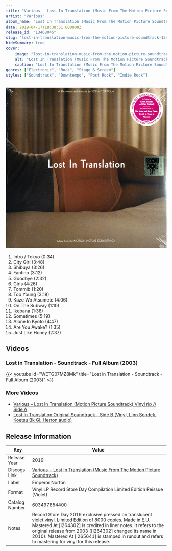 ```yaml
---
title: "Various - Lost In Translation (Music From The Motion Picture Soundtrack)"
artist: "Various"
album_name: "Lost In Translation (Music From The Motion Picture Soundtrack)"
date: 2019-04-17T18:38:51.000000Z
release_id: "13468045"
slug: "lost-in-translation-music-from-the-motion-picture-soundtrack-13468045"
hideSummary: true
cover:
    image: "lost-in-translation-music-from-the-motion-picture-soundtrack-13468045.jpg"
    alt: "Lost In Translation (Music From The Motion Picture Soundtrack) by Various"
    caption: "Lost In Translation (Music From The Motion Picture Soundtrack) by Various"
genres: ["Electronic", "Rock", "Stage & Screen"]
styles: ["Soundtrack", "Downtempo", "Post Rock", "Indie Rock"]
---
```


![Lost In Translation (Music From The Motion Picture Soundtrack) by Various](lost-in-translation-music-from-the-motion-picture-soundtrack-13468045.jpg)

<!-- section break -->

1. Intro / Tokyo (0:34)
2. City Girl (3:48)
3. Shibuya (3:26)
4. Fantino (3:12)
5. Goodbye (2:32)
6. Girls (4:26)
7. Tommib (1:20)
8. Too Young (3:18)
9. Kaze Wo Atsumete (4:06)
10. On The Subway (1:10)
11. Ikebana (1:38)
12. Sometimes (5:19)
13. Alone In Kyoto (4:47)
14. Are You Awake? (1:35)
15. Just Like Honey (2:37)

<!-- section break -->




## Videos
### Lost in Translation - Soundtrack - Full Album (2003)
{{< youtube id="WETG07MZ8Mk" title="Lost in Translation - Soundtrack - Full Album (2003)" >}}<br>

### More Videos

- [Various ‎– Lost In Translation (Motion Picture Soundtrack) Vinyl rip // Side A](https://www.youtube.com/watch?v=dNuZeKUhu70)
- [Lost In Translation Original Soundtrack - Side B (Vinyl, Linn Sondek, Koetsu Bk Gl, Herron audio)](https://www.youtube.com/watch?v=DP16_k3CWyg)


## Release Information
|  Key           | Value                                                |
| ---------------| ---------------------------------------------------- |
| Release Year   | 2019                                   |
| Discogs Link   | [Various - Lost In Translation (Music From The Motion Picture Soundtrack)](https://www.discogs.com/release/13468045-Various-Lost-In-Translation-Music-From-The-Motion-Picture-Soundtrack) |
| Label          | Emperor Norton |
| Format         | Vinyl LP Record Store Day Compilation Limited Edition Reissue (Violet) |
| Catalog Number | 603497854400 |
| Notes | Record Store Day 2019 exclusive pressed on translucent violet vinyl. Limited Edition of 8000 copies. Made in E.U.  Mastered At [l264302] is credited in liner notes. It refers to the original release from 2003 ([l264302] changed its name in 2010). Mastered At [l265641] is stamped in runout and refers to mastering for vinyl for this release. |
